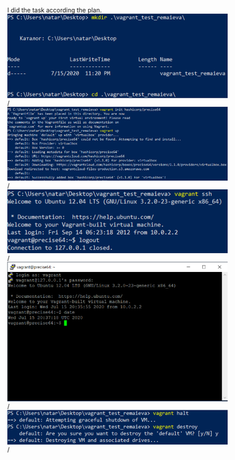 I did the task according the plan.
![alt text](/m2/task2.2/VG1.PNG "Описание будет тут")/
![alt text](/m2/task2.2/VG2.PNG "Описание будет тут")/
![alt text](/m2/task2.2/VG3.PNG "Описание будет тут")/
![alt text](/m2/task2.2/VG4.PNG "Описание будет тут")/
![alt text](/m2/task2.2/VG5.PNG "Описание будет тут")/
